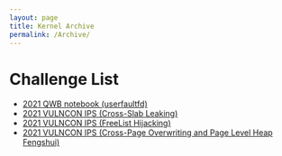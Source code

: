 ```yaml
---
layout: page
title: Kernel Archive
permalink: /Archive/
---
```

# Challenge List
- [2021 QWB notebook (userfaultfd)](../2022/05/20/Introduction-of-Kernel-Pwn-userfaultfd.html)
- [2021 VULNCON IPS (Cross-Slab Leaking)](../2024/02/09/IPS.html)
- [2021 VULNCON IPS (FreeList Hijacking)](../2024/02/28/IPS-Freelist.html)
- [2021 VULNCON IPS (Cross-Page Overwriting and Page Level Heap Fengshui)](../2024/02/29/IPS-Cross-Slab-Attack.html)
